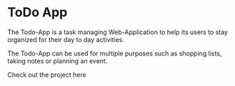 # ToDo App

The Todo-App is a task managing Web-Application to help its users to stay organized for their day to day activities.

The Todo-App can be used for multiple purposes such as shopping lists, taking notes or planning an event.

Check out the project here
